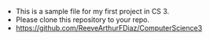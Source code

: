 - This is a sample file for my first project in CS 3.
- Please clone this repository to your repo.
- https://github.com/ReeveArthurFDiaz/ComputerScience3
